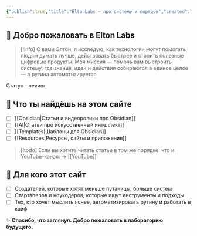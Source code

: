 ```yaml
---
{"publish":true,"title":"EltonLabs — про систему и порядок","created":"2025-07-21T01:33:00.269+03:00","modified":"2025-08-02T13:16:01.109+03:00","cssclasses":""}
---
```



## 👋 Добро пожаловать в **Elton Labs**

>[!info] C вами Элтон, я исследую, как технологии могут помогать людям думать лучше, действовать быстрее и строить полезные цифровые продукты.
>Моя миссия — помочь вам выстроить систему, где знания, идеи и действия собираются в единое целое — а рутина автоматизируется

Статус - чекинг
## 📌 Что ты найдёшь на этом сайте

- [ ] [[Obsidian\|Статьи и видеоролики про Obsidian]]
- [ ] [[AI\|Статьи про искусственный интеллект]]
- [ ] [[Templates\|Шаблоны для Obsidian]]
- [ ] [[Resources\|Ресурсы, сайты и приложения]]

>[!todo] Если вы хотите читать статьи в том же порядке, что и YouTube-канал:
>-> [[YouTube]]

## 🧰 Для кого этот сайт

- [ ] Создателей, которые хотят меньше путаницы, больше систем
- [ ] Стартаперов и ноукодеров, которые ищут инструменты и подходы
- [ ] Тех, кто хочет мыслить яснее, автоматизировать рутину и работать в кайф

✨ **Спасибо, что заглянул. Добро пожаловать в лабораторию будущего.**

